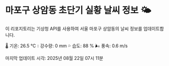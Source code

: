 
# 마포구 상암동 초단기 실황 날씨 정보 🌤️

이 리포지토리는 기상청 API를 사용하여 서울 마포구 상암동의 날씨 정보를 업데이트합니다. 

🌡️ 기온: 26.5 ℃
💧 강수량: 0 mm
💦 습도: 88 %
🌬️ 풍속: 0.6 m/s

마지막 업데이트 시각: 2025년 08월 22일 07시 11분    
